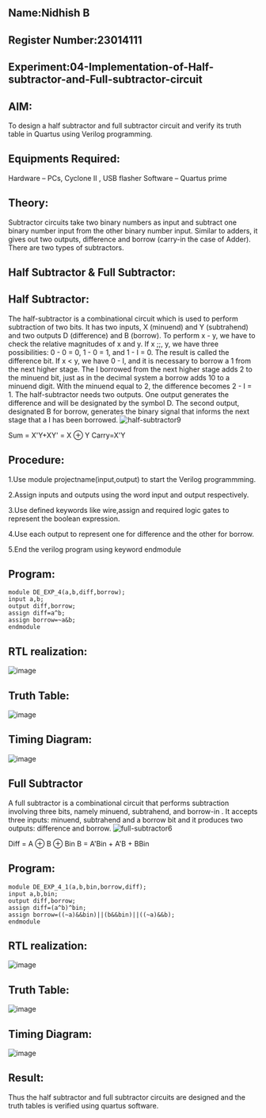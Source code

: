 ## Name:Nidhish B
## Register Number:23014111
## Experiment:04-Implementation-of-Half-subtractor-and-Full-subtractor-circuit
 
## AIM:
To design a half subtractor and full subtractor circuit and verify its truth table in Quartus using Verilog programming.

## Equipments Required:
Hardware – PCs, Cyclone II , USB flasher
Software – Quartus prime

## Theory:
Subtractor circuits take two binary numbers as input and subtract one binary number input from the other binary number input. Similar to adders, it gives out two outputs, difference and borrow (carry-in the case of Adder). There are two types of subtractors.

## Half Subtractor & Full Subtractor:

## Half Subtractor:
The half-subtractor is a combinational circuit which is used to perform subtraction of two bits. It has two inputs, X (minuend) and Y (subtrahend) and two outputs D (difference) and B (borrow). To perform x - y, we have to check the relative magnitudes of x and y. If x ;;, y, we have three possibilities: 0 - 0 = 0, 1 - 0 = 1, and 1 - I = 0. The result is called the difference bit. If x < y, we have 0 - I, and it is necessary to borrow a 1 from the next higher stage. The I borrowed from the next higher stage adds 2 to the minuend bit, just as in the decimal system a borrow adds 10 to a minuend digit. With the minuend equal to 2, the difference becomes 2 - I = 1. The half-subtractor needs two outputs. One output generates the difference and will be designated by the symbol D. The second output, designated B for borrow, generates the binary signal that informs the next stage that a I has been borrowed.
![half-subtractor9](https://user-images.githubusercontent.com/36288975/166112538-58c3bc7c-ee5d-4e6a-ac8d-8e8328efe27a.png)

Sum = X'Y+XY' = X ⊕ Y
Carry=X'Y

## Procedure:
1.Use module projectname(input,output) to start the Verilog programmming.

2.Assign inputs and outputs using the word input and output respectively.

3.Use defined keywords like wire,assign and required logic gates to represent the boolean expression.

4.Use each output to represent one for difference and the other for borrow.

5.End the verilog program using keyword endmodule

## Program:
~~~
module DE_EXP_4(a,b,diff,borrow);
input a,b;
output diff,borrow;
assign diff=a^b;
assign borrow=~a&b;
endmodule
~~~

## RTL realization:
![image](https://github.com/Nidhish055/Experiment--03-Half-Subtractor-and-Full-subtractor/assets/145979818/af4dd46a-5d0d-411f-8663-82ea12f78efb)

## Truth Table:
![image](https://github.com/Nidhish055/Experiment--03-Half-Subtractor-and-Full-subtractor/assets/145979818/5a6e4b81-6b2b-405c-9b27-bb6454197478)

## Timing Diagram:
![image](https://github.com/Nidhish055/Experiment--03-Half-Subtractor-and-Full-subtractor/assets/145979818/1e63085d-ed46-4ade-95dc-5d216f1cdf67)


## Full Subtractor
A full subtractor is a combinational circuit that performs subtraction involving three bits, namely minuend, subtrahend, and borrow-in . It accepts three inputs: minuend, subtrahend and a borrow bit and it produces two outputs: difference and borrow. 
![full-subtractor6](https://user-images.githubusercontent.com/36288975/166112541-24c68359-3de8-4674-ae22-8272ffc385ed.png)


Diff = A ⊕ B ⊕ Bin B = A'Bin + A'B + BBin

## Program:

```
module DE_EXP_4_1(a,b,bin,borrow,diff);
input a,b,bin;
output diff,borrow;
assign diff=(a^b)^bin;
assign borrow=((~a)&&bin)||(b&&bin)||((~a)&&b);
endmodule
```

##  RTL realization:
![image](https://github.com/Nidhish055/Experiment--03-Half-Subtractor-and-Full-subtractor/assets/145979818/47eba206-f0e0-45cb-a9eb-6a2c2ab6d08d)

## Truth Table:
![image](https://github.com/Nidhish055/Experiment--03-Half-Subtractor-and-Full-subtractor/assets/145979818/1da0b231-ac43-4d24-942a-cc30ee2ebeaa)

## Timing Diagram:
![image](https://github.com/Nidhish055/Experiment--03-Half-Subtractor-and-Full-subtractor/assets/145979818/3eb2cf92-ad1e-47b7-96f2-f35c7f309709)

## Result:
Thus the half subtractor and full subtractor circuits are designed and the truth tables is verified using quartus software.
